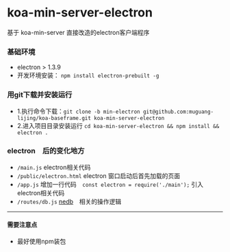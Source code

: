 # koa-min-server-electron
基于 koa-min-server 直接改造的electron客户端程序

### 基础环境  
- electron > 1.3.9
- 开发环境安装： `npm install electron-prebuilt -g`

### 用git下载并安装运行  
- 1.执行命令下载：`git clone -b min-electron git@github.com:muguang-lijing/koa-baseframe.git koa-min-server-electron`
- 2.进入项目目录安装运行 `cd koa-min-server-electron && npm install && electron .`

### electron　后的变化地方　　
- `/main.js` electron相关代码
- `/public/electron.html` electron 窗口启动后首先加载的页面  
- `/app.js` 增加一行代码　`const electron = require('./main');` 引入electron相关代码   
- `/routes/db.js` [nedb](http://www.alloyteam.com/2016/03/node-embedded-database-nedb/)　相关的操作逻辑
---  
#### 需要注意点　　
- 最好使用npm装包

